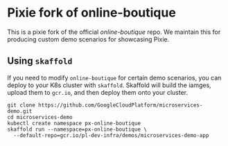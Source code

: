 # Pixie fork of online-boutique

This is a pixie fork of the official *online-boutique* repo. We maintain this for producing custom
demo scenarios for showcasing Pixie.

## Using `skaffold`

If you need to modify `online-boutique` for certain demo scenarios, you can deploy to your
K8s cluster with `skaffold`. Skaffold will build the iamges, upload them to `gcr.io`,
and then deploy them onto your cluster.

```shell
git clone https://github.com/GoogleCloudPlatform/microservices-demo.git
cd microservices-demo
kubectl create namespace px-online-boutique
skaffold run --namespace=px-online-boutique \
  --default-repo=gcr.io/pl-dev-infra/demos/microservices-demo-app
```
